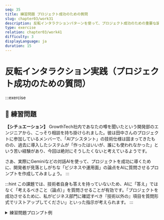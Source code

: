 ```yaml
---
seq: 35
title: 練習問題 プロジェクト成功のための質問
slug: chapter03/work31
description: 反転インタラクションパターンを使って、プロジェクト成功のための重要な論点を洗い出す
type: exercise
relation: chapter03/work41
difficulty: 3
displayLanguage: ja
duration: 15
---
```


# 反転インタラクション実践（プロジェクト成功のための質問）

:::exercise
## 📝 練習問題
**【シチュエーション】**
GrowthTech社内であなたの噂を聞いたという開発部のエンジニアから、こっそり相談を持ち掛けられました。彼は田中さんのプロジェクトに参加しているメンバーで、「AIアシスタント」の技術仕様は固まってきたものの、過去に導入したシステムが「作ったはいいが、誰にも使われなかった」という苦い経験があり、今回は絶対にそうしたくないと考えているようです。

さあ、実際にGeminiなどの対話AIを使って、プロジェクトを成功に導くために、開発者が見落としがちな「ビジネスや運用面」の論点をAIに質問させるプロンプトを作成してみましょう。
:::

:::hint
この課題では、技術者自身も答えを持っていないため、AIに「答え」ではなく「考えるべきこと（論点）」を質問させることが有効です。「プロジェクトを成功させるために、私がビジネス部門に確認すべき『技術以外の』項目を質問形式でリストアップしてください」といった指示が考えられます。
:::

<details><summary>練習問題プロンプト例</summary>

```
あなたは、企業のDXプロジェクトを数多く成功に導いてきた、経験豊富なITコンサルタントです。
私はクライアント企業の開発エンジニアで、新機能「AIアシスタント」の開発を担当しています。
「AIアシスタント」は、ユーザーからの自然言語での質問に答えて操作方法を案内したり、レポート作成を自動化したりする機能です。

プロジェクトが「作っただけ」で終わらず、全社に浸透し、成功裏に終わるために、開発開始前に必ずビジネス部門（企画部、マーケティング部など）に確認しておくべき「技術以外の」重要な質問を5つ、リストアップしてください。
```

### AI回答出力例

```markdown
新機能「AIアシスタント」の開発、素晴らしいですね。開発に着手する前に、ビジネス部門との連携を確実なものにするための重要な質問を5つリストアップします。これらは、技術的な完成度だけでなく、プロジェクトのビジネス的な成功を左右する、いわゆる「非技術的」な論点です。

DXプロジェクトを成功に導くための5つの質問
1. 「誰が、どんな問題を解決するのか？」：ターゲットユーザーとビジネス価値の明確化
このAIアシスタントを最も必要としているのは、誰ですか？具体的な部署、職種、そして彼らが日々直面している「痛みの種（ペインポイント）」は何でしょうか？この機能によって、彼らの仕事はどのように劇的に改善されますか？単なる「便利」ではなく、時間やコスト削減といった具体的なビジネス価値を定義し、共有しておく必要があります。この定義が曖昧だと、開発の優先順位がブレ、ユーザーが本当に求めていない機能にリソースを浪費してしまいます。

2. 「成功の定義」：KPI（重要業績評価指標）とマイルストーンの設定
プロジェクトの成功をどう定義しますか？単にリリースを終えることではなく、ビジネス部門が達成したい具体的な数値目標は何ですか？例えば、「この機能によってカスタマーサポートへの問い合わせが月間30%減少する」や、「レポート作成時間が平均1時間短縮される」といった明確なKPIが必要です。これらのKPIを共有することで、開発側も目指すべきゴールを理解し、より効果的な機能設計や改善提案が可能になります。

3. 「導入と浸透」：リリース後の利用促進とサポート体制
機能は作っただけでは使われません。リリース後、ユーザーにどのようにこの機能を認知・利用してもらい、定着させる計画ですか？例えば、社内での利用マニュアル作成、説明会の開催、利用促進キャンペーンといった具体的な計画はありますか？また、AIが誤った回答をした際や、ユーザーから質問が寄せられた際のサポート体制（誰が回答するのか、エスカレーション先はどこか）も、事前に決めておく必要があります。

4. 「投資対効果」：コストとリターンのバランス
このAIアシスタントの開発・運用には、どのようなコスト（開発費用、サーバー費用、メンテナンス費用など）がかかりますか？そして、その**コストに見合うだけのビジネス的リターン（売上増加、コスト削減など）**をどのように見込んでいますか？費用対効果のロジックが明確でなければ、プロジェクトは単なる「コストセンター」と見なされ、継続的な投資や改善が難しくなります。

5. 「進化のロードマップ」：将来的なビジョンと連携
今回の開発は、あくまでもスタート地点です。AIアシスタントを今後、どのように進化させていく計画ですか？例えば、より高度なレポート作成機能の追加や、他システムとの連携といった将来的なビジョンはありますか？このロードマップを共有することで、拡張性を考慮した設計が可能となり、将来的な手戻りを防ぎ、持続的な成長を支える基盤を構築できます。
```
</details>